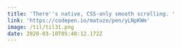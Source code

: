 ```yaml
---
title: 'There''s native, CSS-only smooth scrolling. '
link: 'https://codepen.io/matuzo/pen/yLNpKWm'
image: /til/til31.png
date: 2020-03-10T05:40:12.172Z
---
```

